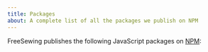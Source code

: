 ```yaml
---
title: Packages
about: A complete list of all the packages we publish on NPM
---
```


FreeSewing publishes the following JavaScript packages on [NPM](https://www.npmjs.com/):

<ReadMore list />

